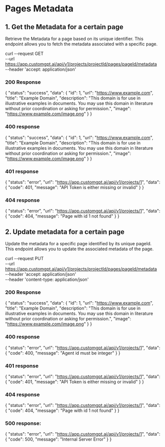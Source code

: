 # Pages Metadata

## 1. Get the Metadata for a certain page
Retrieve the Metadata for a page based on its unique identifier. This endpoint allows you to fetch the metadata associated with a specific page.

curl --request GET \
     --url https://app.customgpt.ai/api/v1/projects/projectId/pages/pageId/metadata \
     --header 'accept: application/json'



### 200 Response

{
  "status": "success",
  "data": {
    "id": 1,
    "url": "https://www.example.com",
    "title": "Example Domain",
    "description": "This domain is for use in illustrative examples in documents. You may use this domain in literature without prior coordination or asking for permission.",
    "image": "https://www.example.com/image.png"
  }
}

### 400 response

{
  "status": "success",
  "data": {
    "id": 1,
    "url": "https://www.example.com",
    "title": "Example Domain",
    "description": "This domain is for use in illustrative examples in documents. You may use this domain in literature without prior coordination or asking for permission.",
    "image": "https://www.example.com/image.png"
  }
}

### 401 response

{
  "status": "error",
  "url": "https://app.customgpt.ai/api/v1/projects/1",
  "data": {
    "code": 401,
    "message": "API Token is either missing or invalid"
  }
}

### 404 response

{
  "status": "error",
  "url": "https://app.customgpt.ai/api/v1/projects/1",
  "data": {
    "code": 404,
    "message": "Page with id 1 not found"
  }
}


## 2. Update metadata for a certain page


Update the metadata for a specific page identified by its unique pageId. This endpoint allows you to update the associated metadata of the page.

curl --request PUT \
     --url https://app.customgpt.ai/api/v1/projects/projectId/pages/pageId/metadata \
     --header 'accept: application/json' \
     --header 'content-type: application/json'



### 200 Response

{
  "status": "success",
  "data": {
    "id": 1,
    "url": "https://www.example.com",
    "title": "Example Domain",
    "description": "This domain is for use in illustrative examples in documents. You may use this domain in literature without prior coordination or asking for permission.",
    "image": "https://www.example.com/image.png"
  }
}

### 400 response

{
  "status": "error",
  "url": "https://app.customgpt.ai/api/v1/projects/1",
  "data": {
    "code": 400,
    "message": "Agent id must be integer"
  }
}

### 401 response

{
  "status": "error",
  "url": "https://app.customgpt.ai/api/v1/projects/1",
  "data": {
    "code": 401,
    "message": "API Token is either missing or invalid"
  }
}

### 404 response

{
  "status": "error",
  "url": "https://app.customgpt.ai/api/v1/projects/1",
  "data": {
    "code": 404,
    "message": "Page with id 1 not found"
  }
}

### 500 response:

{
  "status": "error",
  "url": "https://app.customgpt.ai/api/v1/projects/1",
  "data": {
    "code": 500,
    "message": "Internal Server Error"
  }
}

